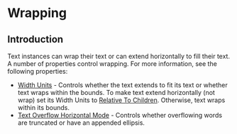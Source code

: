 # Wrapping

## Introduction

Text instances can wrap their text or can extend horizontally to fill their text. A number of properties control wrapping. For more information, see the following properties:

* [Width Units](../general-properties/width-units.md) - Controls whether the text extends to fit its text or whether text wraps within the bounds. To make text extend horizontally (not wrap) set its Width Units to [Relative To Children](../general-properties/width-units.md#relative-to-children). Otherwise, text wraps within its bounds.
* [Text Overflow Horizontal Mode](text-overflow-horizontal-mode.md) - Controls whether overflowing words are truncated or have an appended ellipsis.&#x20;
